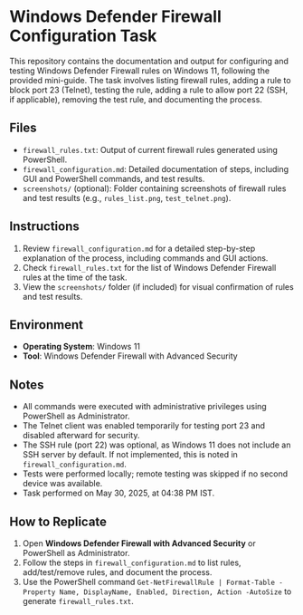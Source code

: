 # Windows Defender Firewall Configuration Task

This repository contains the documentation and output for configuring and testing Windows Defender Firewall rules on Windows 11, following the provided mini-guide. The task involves listing firewall rules, adding a rule to block port 23 (Telnet), testing the rule, adding a rule to allow port 22 (SSH, if applicable), removing the test rule, and documenting the process.

## Files
- `firewall_rules.txt`: Output of current firewall rules generated using PowerShell.
- `firewall_configuration.md`: Detailed documentation of steps, including GUI and PowerShell commands, and test results.
- `screenshots/` (optional): Folder containing screenshots of firewall rules and test results (e.g., `rules_list.png`, `test_telnet.png`).

## Instructions
1. Review `firewall_configuration.md` for a detailed step-by-step explanation of the process, including commands and GUI actions.
2. Check `firewall_rules.txt` for the list of Windows Defender Firewall rules at the time of the task.
3. View the `screenshots/` folder (if included) for visual confirmation of rules and test results.

## Environment
- **Operating System**: Windows 11
- **Tool**: Windows Defender Firewall with Advanced Security

## Notes
- All commands were executed with administrative privileges using PowerShell as Administrator.
- The Telnet client was enabled temporarily for testing port 23 and disabled afterward for security.
- The SSH rule (port 22) was optional, as Windows 11 does not include an SSH server by default. If not implemented, this is noted in `firewall_configuration.md`.
- Tests were performed locally; remote testing was skipped if no second device was available.
- Task performed on May 30, 2025, at 04:38 PM IST.

## How to Replicate
1. Open **Windows Defender Firewall with Advanced Security** or PowerShell as Administrator.
2. Follow the steps in `firewall_configuration.md` to list rules, add/test/remove rules, and document the process.
3. Use the PowerShell command `Get-NetFirewallRule | Format-Table -Property Name, DisplayName, Enabled, Direction, Action -AutoSize` to generate `firewall_rules.txt`.
